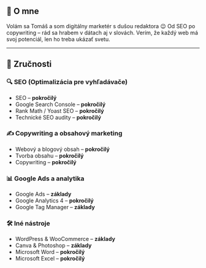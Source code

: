## 👋 O mne  
Volám sa Tomáš a som digitálny marketér s dušou redaktora 😉 Od SEO po copywriting – rád sa hrabem v dátach aj v slovách.  Verím, že každý web má svoj potenciál, len ho treba ukázať svetu.

---

## 🧠 Zručnosti  

### 🔍 SEO (Optimalizácia pre vyhľadávače)
- SEO – **pokročilý**  
- Google Search Console – **pokročilý**  
- Rank Math / Yoast SEO – **pokročilý**  
- Technické SEO audity – **pokročilý**

### ✍️ Copywriting a obsahový marketing
- Webový a blogový obsah – **pokročilý**  
- Tvorba obsahu – **pokročilý**  
- Copywriting – **pokročilý**

### 📊 Google Ads a analytika
- Google Ads – **základy**  
- Google Analytics 4 – **pokročilý**  
- Google Tag Manager – **základy**

### 🛠️ Iné nástroje
- WordPress & WooCommerce – **základy**  
- Canva & Photoshop – **základy**  
- Microsoft Word – **pokročilý**  
- Microsoft Excel – **pokročilý**
